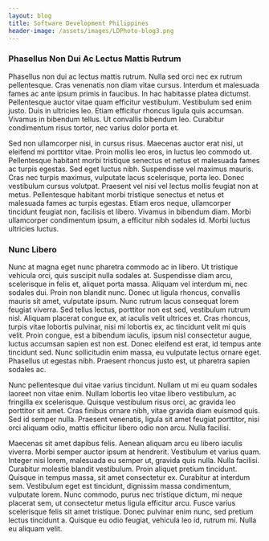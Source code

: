 ```yaml
---
layout: blog
title: Software Development Philippines
header-image: /assets/images/LDPhoto-blog3.png
---
```


### Phasellus Non Dui Ac Lectus Mattis Rutrum

Phasellus non dui ac lectus mattis rutrum. Nulla sed orci nec ex rutrum pellentesque. Cras venenatis non diam vitae cursus. Interdum et malesuada fames ac ante ipsum primis in faucibus. In hac habitasse platea dictumst. Pellentesque auctor vitae quam efficitur vestibulum. Vestibulum sed enim justo. Duis in ultricies leo. Etiam efficitur rhoncus ligula quis accumsan. Vivamus in bibendum tellus. Ut convallis bibendum leo. Curabitur condimentum risus tortor, nec varius dolor porta et.

Sed non ullamcorper nisi, in cursus risus. Maecenas auctor erat nisi, ut eleifend mi porttitor vitae. Proin mollis leo eros, in luctus leo commodo ut. Pellentesque habitant morbi tristique senectus et netus et malesuada fames ac turpis egestas. Sed eget luctus nibh. Suspendisse vel maximus mauris. Cras nec turpis maximus, vulputate lacus scelerisque, porta leo. Donec vestibulum cursus volutpat. Praesent vel nisi vel lectus mollis feugiat non at metus. Pellentesque habitant morbi tristique senectus et netus et malesuada fames ac turpis egestas. Etiam eros neque, ullamcorper tincidunt feugiat non, facilisis et libero. Vivamus in bibendum diam. Morbi ullamcorper condimentum ipsum, a efficitur nibh sodales id. Morbi luctus ultricies luctus.

### Nunc Libero

Nunc at magna eget nunc pharetra commodo ac in libero. Ut tristique vehicula orci, quis suscipit nulla sodales at. Suspendisse diam arcu, scelerisque in felis et, aliquet porta massa. Aliquam vel interdum mi, nec sodales dui. Proin non blandit nunc. Donec ut ligula rhoncus, convallis mauris sit amet, vulputate ipsum. Nunc rutrum lacus consequat lorem feugiat viverra. Sed tellus lectus, porttitor non est sed, vestibulum rutrum nisl. Aliquam placerat congue ex, at iaculis velit ultrices et. Cras rhoncus, turpis vitae lobortis pulvinar, nisi mi lobortis ex, ac tincidunt velit mi quis velit. Proin congue, est a bibendum iaculis, ipsum nisl consectetur augue, luctus accumsan sapien est non est. Donec eleifend est erat, id tempus ante tincidunt sed. Nunc sollicitudin enim massa, eu vulputate lectus ornare eget. Phasellus ut egestas nibh. Praesent rhoncus justo est, ut pharetra sapien sodales ac.

Nunc pellentesque dui vitae varius tincidunt. Nullam ut mi eu quam sodales laoreet non vitae enim. Nullam lobortis leo vitae libero vestibulum, ac fringilla ex scelerisque. Quisque vestibulum risus orci, ac gravida leo porttitor sit amet. Cras finibus ornare nibh, vitae gravida diam euismod quis. Sed id semper nulla. Praesent venenatis, ligula sit amet feugiat porttitor, nisi orci aliquam odio, mattis efficitur libero odio non arcu. Nulla facilisi.

Maecenas sit amet dapibus felis. Aenean aliquam arcu eu libero iaculis viverra. Morbi semper auctor ipsum at hendrerit. Vestibulum et varius quam. Integer nisi lorem, malesuada eu semper ut, gravida quis nulla. Nulla facilisi. Curabitur molestie blandit vestibulum. Proin aliquet pretium tincidunt. Quisque in tempus massa, sit amet consectetur ex. Curabitur at interdum sem. Vestibulum eget est tincidunt, dignissim massa condimentum, vulputate lorem. Nunc commodo, purus nec tristique dictum, mi neque placerat sem, ut consectetur metus ligula efficitur arcu. Fusce varius scelerisque felis sit amet tristique. Donec pulvinar enim nunc, sed pretium lectus tincidunt a. Quisque eu odio feugiat, vehicula leo id, rutrum mi. Nulla eu aliquam velit.